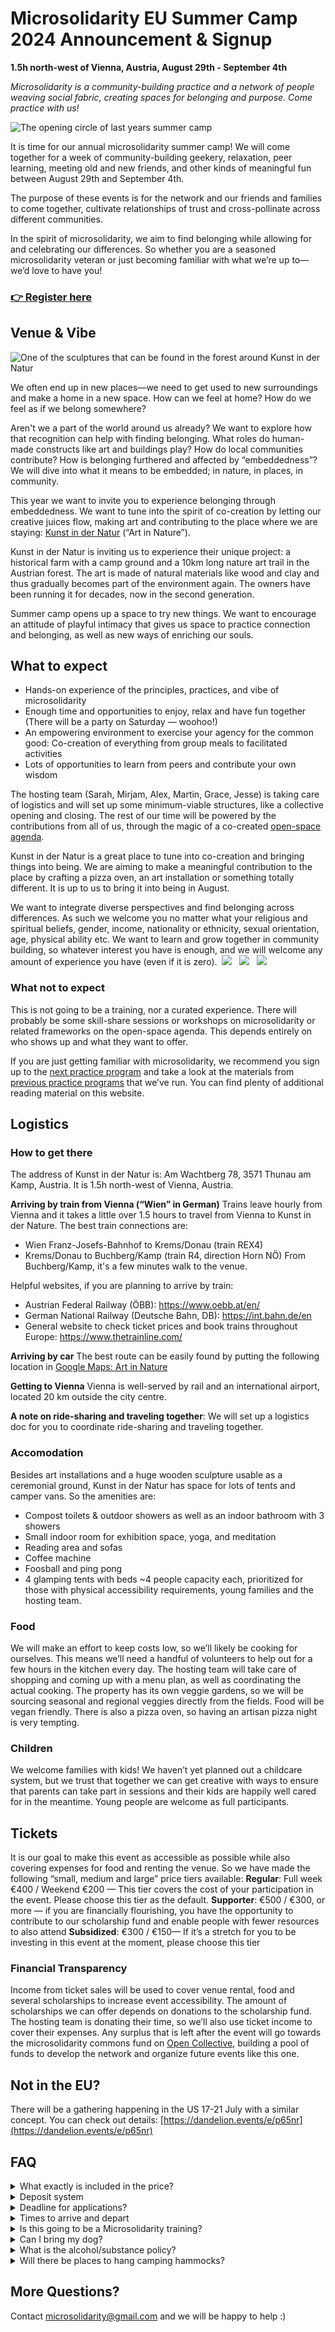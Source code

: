 # Microsolidarity EU Summer Camp 2024 Announcement & Signup
**1.5h north-west of Vienna, Austria, August 29th - September 4th**

_Microsolidarity is a community-building practice and a network of people weaving social fabric, creating spaces for belonging and purpose. Come practice with us!_

![The opening circle of last years summer camp](https://github.com/microsolidarity/handbook/assets/71654862/ea203ac1-75d6-4191-89e6-b175fd32bdfe)

It is time for our annual microsolidarity summer camp! We will come together for a week of community-building geekery, relaxation, peer learning, meeting old and new friends, and other kinds of meaningful fun between August 29th and September 4th.

The purpose of these events is for the network and our friends and families to come together, cultivate relationships of trust and cross-pollinate across different communities. 

In the spirit of microsolidarity, we aim to find belonging while allowing for and celebrating our differences. So whether you are a seasoned microsolidarity veteran or just becoming familiar with what we’re up to— we’d love to have you! 

### [👉 Register here](https://opencollective.com/microsolidarity/events/microsolidarity-summer-camp-2024-eu-7457d633)

## Venue & Vibe

![One of the sculptures that can be found in the forest around Kunst in der Natur](https://github.com/microsolidarity/handbook/assets/71654862/b830f290-10fc-410a-b108-0f94290fa64a)

We often end up in new places—we need to get used to new surroundings and make a home in a new space. How can we feel at home? How do we feel as if we belong somewhere?  

Aren't we a part of the world around us already? We want to explore how that recognition can help with finding belonging. What roles do human-made constructs like art and buildings play? How do local communities contribute? How is belonging furthered and affected by “embeddedness”? We will dive into what it means to be embedded; in nature, in places, in community.

This year we want to invite you to experience belonging through embeddedness. We want to tune into the spirit of co-creation by letting our creative juices flow, making art and contributing to the place where we are staying: [Kunst in der Natur](https://www.kunstindernatur.at/) (“Art in Nature”).

Kunst in der Natur is inviting us to experience their unique project: a historical farm with a camp ground and a 10km long nature art trail in the Austrian forest. The art is made of natural materials like wood and clay and thus gradually becomes part of the environment again. The owners have been running it for decades, now in the second generation.

Summer camp opens up a space to try new things. We want to encourage an attitude of playful intimacy that gives us space to practice connection and belonging, as well as new ways of enriching our souls.

## What to expect

- Hands-on experience of the principles, practices, and vibe of microsolidarity
- Enough time and opportunities to enjoy, relax and have fun together (There will be a party on Saturday — woohoo!)
- An empowering environment to exercise your agency for the common good: Co-creation of everything from group meals to facilitated activities
- Lots of opportunities to learn from peers and contribute your own wisdom

The hosting team (Sarah, Mirjam, Alex, Martin, Grace, Jesse) is taking care of logistics and will set up some minimum-viable structures, like a collective opening and closing. The rest of our time will be powered by the contributions from all of us, through the magic of a co-created [open-space agenda](https://en.wikipedia.org/wiki/Open_Space_Technology).

Kunst in der Natur is a great place to tune into co-creation and bringing things into being. We are aiming to make a meaningful contribution to the place by crafting a pizza oven, an art installation or something totally different. It is up to us to bring it into being in August.

We want to integrate diverse perspectives and find belonging across differences. As such we welcome you no matter what your religious and spiritual beliefs, gender, income, nationality or ethnicity, sexual orientation, age, physical ability etc. We want to learn and grow together in community building, so whatever interest you have is enough, and we will welcome any amount of experience you have (even if it is zero).
 ![](https://github.com/microsolidarity/handbook/assets/71654862/5c92f2e3-99fd-44f0-8f77-34a0244ed132) &nbsp; ![](https://github.com/microsolidarity/handbook/assets/71654862/01732e0b-9cc1-42f9-9166-5613e5a2cfea) &nbsp; ![](https://github.com/microsolidarity/handbook/assets/71654862/82b99d52-a47e-4fa7-88de-8b886e2bbb07) 

### What not to expect
This is not going to be a training, nor a curated experience. There will probably be some skill-share sessions or workshops on microsolidarity or related frameworks on the open-space agenda. This depends entirely on who shows up and what they want to offer.

If you are just getting familiar with microsolidarity, we recommend you sign up to the [next practice program](https://www.microsolidarity.cc/practice-programs/vibes-program) and take a look at the materials from  [previous practice programs](https://www.microsolidarity.cc/practice-programs) that we’ve run. You can find plenty of additional reading material on this website.


## Logistics

### How to get there
The address of Kunst in der Natur is: Am Wachtberg 78, 3571 Thunau am Kamp, Austria. It is 1.5h north-west of Vienna, Austria.

**Arriving by train from Vienna (“Wien” in German)**
Trains leave hourly from Vienna and it takes a little over 1.5 hours to travel from Vienna to Kunst in der Nature. The best train connections are: 
- Wien Franz-Josefs-Bahnhof to Krems/Donau (train REX4)
- Krems/Donau to Buchberg/Kamp (train R4, direction Horn NÖ)
From Buchberg/Kamp, it's a few minutes walk to the venue.

Helpful websites, if you are planning to arrive by train:
- Austrian Federal Railway (ÖBB): [https://www.oebb.at/en/  ](https://www.oebb.at/en/)
- German National Railway (Deutsche Bahn, DB): [https://int.bahn.de/en ](https://int.bahn.de/en)
- General website to check ticket prices and book trains throughout Europe: [https://www.thetrainline.com/ ](https://www.thetrainline.com/)

**Arriving by car**
The best route can be easily found by putting the following location in [Google Maps: Art in Nature](https://maps.app.goo.gl/D7Am9zoQWQSAobzw8)

**Getting to Vienna**
Vienna is well-served by rail and an international airport, located 20 km outside the city centre. 

**A note on ride-sharing and traveling together**: We will set up a logistics doc for you to coordinate ride-sharing and traveling together.

### Accomodation
Besides art installations and a huge wooden sculpture usable as a ceremonial ground, Kunst in der Natur has space for lots of tents and camper vans. So the amenities are:
- Compost toilets & outdoor showers as well as an indoor bathroom with 3 showers
- Small indoor room for exhibition space, yoga, and meditation 
- Reading area and sofas 
- Coffee machine 
- Foosball and ping pong
- 4 glamping tents with beds ~4 people capacity each, prioritized for those with physical accessibility requirements, young families and the hosting team. 

### Food
We will make an effort to keep costs low, so we’ll likely be cooking for ourselves. This means we’ll need a handful of volunteers to help out for a few hours in the kitchen every day. The hosting team will take care of shopping and coming up with a menu plan, as well as coordinating the actual cooking. The property has its own veggie gardens, so we will be sourcing seasonal and regional veggies directly from the fields.
Food will be vegan friendly. There is also a pizza oven, so having an artisan pizza night is very tempting.

### Children
We welcome families with kids! We haven’t yet planned out a childcare system, but we trust that together we can get creative with ways to ensure that parents can take part in sessions and their kids are happily well cared for in the meantime. Young people are welcome as full participants.

## Tickets
It is our goal to make this event as accessible as possible while also covering expenses for food and renting the venue. So we have made the following “small, medium and large” price tiers available:
  **Regular**: Full week €400 / Weekend €200 — This tier covers the cost of your participation in the event.  Please choose this tier as the default.
  **Supporter**: €500 / €300, or more — if you are financially flourishing, you have the opportunity to contribute to our scholarship fund and enable people with fewer resources to also attend
  **Subsidized**: €300 / €150— If it’s a stretch for you to be investing in this event at the moment, please choose this tier

### Financial Transparency
Income from ticket sales will be used to cover venue rental, food and several scholarships to increase event accessibility. The amount of scholarships we can offer depends on donations to the scholarship fund. The hosting team is donating their time, so we’ll also use ticket income to cover their expenses. Any surplus that is left after the event will go towards the microsolidarity commons fund on [Open Collective](https://opencollective.com/microsolidarity), building a pool of funds to develop the network and organize future events like this one. 

## Not in the EU?
There will be a gathering happening in the US 17-21 July with a similar concept. You can check out details: [https://dandelion.events/e/p65nr](https://dandelion.events/e/p65nr)

## FAQ

<details>

<summary>What exactly is included in the price?</summary>

- All programming
- Camping spot
- Three meals per day (likely cooked by our group) 
- Kunst in der Natur amenities

</details>

<details>
<summary>Deposit system</summary>
For 50€ you can reserve your spot. Deposits are non-refundable. If you have put down a deposit, please pay the rest of your ticket by August 8th. You can pay through the “Flexible Contribution” button on <a href="https://opencollective.com/microsolidarity/events/microsolidarity-summer-camp-2024-eu-7457d633">Open Collective </a>. If you have not confirmed by August 8th, your ticket may be sold to someone else.
</details>

<details>
 <summary>Deadline for applications?</summary>
 Ticket sales will close on August 15th, or sooner if we run out of space to host you all. So tell your friends to book soon! :)
</details>

<details>
 <summary>Times to arrive and depart </summary>
 The event will officially begin with an opening circle around **18:30 on Thursday August 29th** . A light dinner will be available beforehand. Please join us in time for the opening. You are welcome to arrive from early afternoon on the 29th. 
**Weekend ticket** : On **Sunday September 1st** , we'll have a closing session for the weekend just before noon, so if you need to leave early, aim to depart a bit after noon.

**Full week ticket** : On **Wednesday September 4th** , we'll have a closing session in the morning, then we ask you to depart by noon. 
</details>

<details>
 <summary>Is this going to be a Microsolidarity training? </summary>
 Nope, the gathering is not organized like a traditional training. Whoever shows up will bring discussion topics, workshop ideas, and whatever activities they want to contribute. If you're new to Microsolidarity and you want an intro to the theories and practices, read the material on this website or see the videos from this short online course: <a href="https://www.microsolidarity.cc/practice-programs/vibes-program">Microsolidarity Vibe Program</a>.

</details>

<details>
 <summary>Can I bring my dog?</summary>
 Not a no, but we try to keep the number of dogs as low as possible. Dogs can affect group dynamics, especially when there are several. So, ideally, don’t bring your dog. If you have to do so, please contact us to discuss.
</details>

<details>
 <summary>What is the alcohol/substance policy?</summary>
 There will be a basic stock of wine and beer provided by the venue. Austria has great beer and wine, e.g. there is a local brewery in the area. The venue asks us not to bring our own but consume from their stock. It will be sold at a very low price.

</details>

<details>
 <summary>Will there be places to hang camping hammocks?</summary>
 Yes, we can bring hammocks and hang them on the property, just not too far into the woods. 

</details>

## More Questions?
Contact [microsolidarity@gmail.com](mailto:microsolidarity@gmail.com) and we will be happy to help :)

